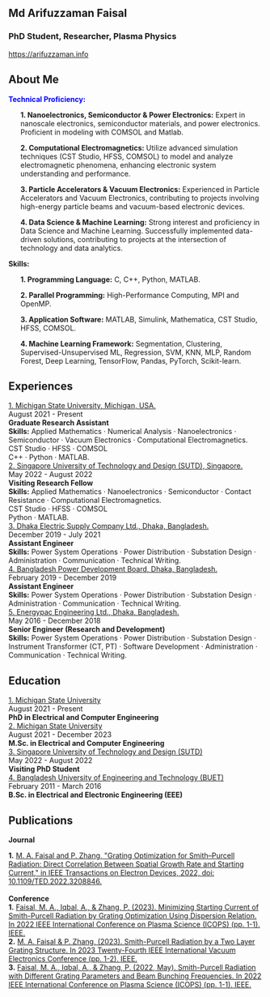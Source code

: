 <!DOCTYPE html>
<html lang="en">
<body>
<div class="wrapper">
<section class="basic">
<div class="header">
<h1 class="name">Md Arifuzzaman Faisal</h1>
<h3 class="title">PhD Student, Researcher, Plasma Physics</h3>
<div class="contact">

<div class="contact-item" title="website">
<i class="fa-solid fa-globe"></i>
<a href="https://arifuzzaman.info" target="_blank">https://arifuzzaman.info</a>
</div>
</div>
</div>
</section>
<section class="profile" style="order: 1">
<div class="section-title">
<h2>About Me</h2>
</div>
<div class="section-content">
<div class="description markdown">
<b style="color:blue;">Technical Proficiency:</b> <br>
<ul>
<b>1. Nanoelectronics, Semiconductor & Power Electronics:</b> Expert in nanoscale electronics, semiconductor materials, and power electronics. Proficient in modeling with COMSOL and Matlab.
</ul>
<ul>
<b>2. Computational Electromagnetics:</b> Utilize advanced simulation techniques (CST Studio, HFSS, COMSOL) to model and analyze electromagnetic phenomena, enhancing electronic system understanding and performance.
</ul>
<ul>
<b>3. Particle Accelerators & Vacuum Electronics:</b>  Experienced in Particle Accelerators and Vacuum Electronics, contributing to projects involving high-energy particle beams and vacuum-based electronic devices.
</ul>
<ul>
<b>4. Data Science & Machine Learning:</b> Strong interest and proficiency in Data Science and Machine Learning. Successfully implemented data-driven solutions, contributing to projects at the intersection of technology and data analytics.
</ul>

<b>Skills:</b> <br>
<ul>
<b>1. Programming Language:</b> C, C++, Python, MATLAB.
</ul>
<ul>
<b>2. Parallel Programming:</b> High-Performance Computing, MPI and OpenMP.
</ul>
<ul>
<b>3. Application Software:</b> MATLAB, Simulink, Mathematica, CST Studio, HFSS, COMSOL.
</ul>
<ul>
<b>4. Machine Learning Framework:</b> Segmentation, Clustering, Supervised-Unsupervised ML, Regression, SVM, KNN, MLP, Random Forest, Deep Learning, TensorFlow, Pandas, PyTorch, Scikit-learn.
</ul>

</div>
</div>
</section>


<section class="experience" style="order: 2">
<div class="section-title">
<i class="section-icon fa-solid fa-briefcase"></i>
<h2>Experiences</h2>
</div>
<div class="section-content">
<div class="description markdown">
</div>
<div class="items">
<div class="item">
<div class="row">
<div class="company">
<a href="#">1. Michigan State University, Michigan, USA.</a>
</div>
<div class="date">
<span>August 2021 - Present</span>
</div>
</div>
<div class="row">
<div class="role">
<span><b>Graduate Research Assistant</b></span>
</div>
</div>
<div class="description markdown">
<b>Skills:</b> Applied Mathematics · Numerical Analysis · Nanoelectronics · Semiconductor · Vacuum Electronics · Computational Electromagnetics. 
<br>CST Studio · HFSS · COMSOL <br>
C++ · Python · MATLAB.
</div>
</div>
<div class="item">
<div class="row">
<div class="company">
<a href="#">2. Singapore University of Technology and Design (SUTD), Singapore.</a>
</div>
<div class="date">
<span>May 2022 - August 2022</span>
</div>
</div>
<div class="row">
<div class="role">
<span><b>Visiting Research Fellow</b></span>
</div>
</div>
<div class="description markdown">
<b>Skills:</b> Applied Mathematics · Nanoelectronics · Semiconductor · Contact Resistance · Computational Electromagnetics. 
<br>CST Studio · HFSS · COMSOL <br>
Python · MATLAB.
</div>
</div>
<div class="item">
<div class="row">
<div class="company">
<a href="#">3. Dhaka Electric Supply Company Ltd., Dhaka, Bangladesh.</a>
</div>
<div class="date">
<span>December 2019 - July 2021</span>
</div>
</div>
<div class="row">
<div class="role">
<span><b>Assistant Engineer</b></span>
</div>
</div>
<div class="description markdown">
<b>Skills:</b> Power System Operations · Power Distribution · Substation Design · Administration · Communication · Technical Writing.
</div>
</div>

<div class="item">
<div class="row">
<div class="company">
<a href="#">4. Bangladesh Power Development Board, Dhaka, Bangladesh.</a>
</div>
<div class="date">
<span>February 2019 - December 2019</span>
</div>
</div>
<div class="row">
<div class="role">
<span><b>Assistant Engineer</b></span>
</div>
</div>
<div class="description markdown">
<b>Skills:</b> Power System Operations · Power Distribution · Substation Design · Administration · Communication · Technical Writing.
</div>
</div>

<div class="item">
<div class="row">
<div class="company">
<a href="#">5. Energypac Engineering Ltd., Dhaka, Bangladesh.</a>
</div>
<div class="date">
<span>May 2016 - December 2018</span>
</div>
</div>
<div class="row">
<div class="role">
<span><b>Senior Engineer (Research and Development)</b></span>
</div>
</div>
<div class="description markdown">
<b>Skills:</b> Power System Operations · Power Distribution · Substation Design · Instrument Transformer (CT, PT) · Software Development · Administration · Communication · Technical Writing.
</div>
</div>


</div>
</div>
</section>


<section class="education" style="order: 3">
<div class="section-title">
<i class="section-icon fa-solid fa-briefcase"></i>
<h2>Education</h2>
</div>
<div class="section-content">
<div class="description markdown">
</div>
<div class="items">
<div class="item">
<div class="row">
<div class="company">
<a href="#">1. Michigan State University</a>
</div>
<div class="date">
<span>August 2021 - Present</span>
</div>
</div>
<div class="row">
<div class="role">
<span><b>PhD in Electrical and Computer Engineering</b></span>
</div>
</div>
</div>

<div class="item">
<div class="row">
<div class="company">
<a href="#">2. Michigan State University</a>
</div>
<div class="date">
<span>August 2021 - December 2023</span>
</div>
</div>
<div class="row">
<div class="role">
<span><b>M.Sc. in Electrical and Computer Engineering</b></span>
</div>
</div>
</div>


<div class="item">
<div class="row">
<div class="company">
<a href="#">3. Singapore University of Technology and Design (SUTD)</a>
</div>
<div class="date">
<span>May 2022 - August 2022</span>
</div>
</div>
<div class="row">
<div class="role">
<span><b>Visiting PhD Student</b></span>
</div>
</div>
</div>

<div class="item">
<div class="row">
<div class="company">
<a href="#">4. Bangladesh University of Engineering and Technology (BUET)</a>
</div>
<div class="date">
<span>February 2011 - March 2016</span>
</div>
</div>
<div class="row">
<div class="role">
<span><b>B.Sc. in Electrical and Electronic Engineering (EEE)</b></span>
</div>
</div>
</div>


</div>
</div>
</section>



<section class="publication" style="order: 4">
<div class="section-title">
<i class="section-icon fa-solid fa-newspaper"></i>
<h2>Publications</h2>
</div>

<div class="items">

<b>Journal</b>
<div class="item">
<div class="Publication">
<b>1.</b> <a href="#">M. A. Faisal and P. Zhang, "Grating Optimization for Smith–Purcell Radiation: Direct Correlation Between Spatial Growth Rate and Starting Current," in IEEE Transactions on Electron Devices, 2022, doi: 10.1109/TED.2022.3208846.</a>
</div>
</div>

<br>
<b>Conference</b>
<div class="item">
<div class="Publication">
<b>1.</b> <a href="#">Faisal, M. A., Iqbal, A., & Zhang, P. (2023).   Minimizing Starting Current of Smith-Purcell Radiation by Grating Optimization Using Dispersion Relation. In 2022 IEEE International Conference on Plasma Science (ICOPS) (pp. 1-1). IEEE.</a>
</div>
</div>

<div class="item">
<div class="Publication">
<b>2.</b> <a href="#">M. A. Faisal & P. Zhang, (2023).  Smith-Purcell Radiation by a Two Layer Grating Structure. In 2023 Twenty-Fourth IEEE International Vacuum Electronics Conference (pp. 1-2). IEEE.</a>
</div>
</div>

<div class="item">
<div class="Publication">
<b>3.</b> <a href="#">Faisal, M. A., Iqbal, A., & Zhang, P. (2022, May). Smith-Purcell Radiation with Different Grating Parameters and Beam Bunching Frequencies. In 2022 IEEE International Conference on Plasma Science (ICOPS) (pp. 1-1). IEEE.</a>
</div>
</div>


</div>

</section>

</div>

</body>
</html>
